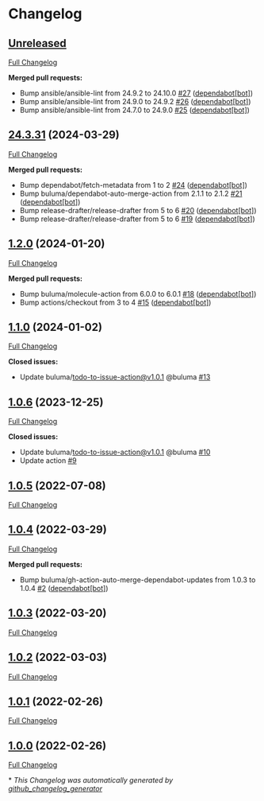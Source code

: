 # Changelog

## [Unreleased](https://github.com/buluma/ansible-role-umask/tree/HEAD)

[Full Changelog](https://github.com/buluma/ansible-role-umask/compare/24.3.31...HEAD)

**Merged pull requests:**

- Bump ansible/ansible-lint from 24.9.2 to 24.10.0 [\#27](https://github.com/buluma/ansible-role-umask/pull/27) ([dependabot[bot]](https://github.com/apps/dependabot))
- Bump ansible/ansible-lint from 24.9.0 to 24.9.2 [\#26](https://github.com/buluma/ansible-role-umask/pull/26) ([dependabot[bot]](https://github.com/apps/dependabot))
- Bump ansible/ansible-lint from 24.7.0 to 24.9.0 [\#25](https://github.com/buluma/ansible-role-umask/pull/25) ([dependabot[bot]](https://github.com/apps/dependabot))

## [24.3.31](https://github.com/buluma/ansible-role-umask/tree/24.3.31) (2024-03-29)

[Full Changelog](https://github.com/buluma/ansible-role-umask/compare/1.2.0...24.3.31)

**Merged pull requests:**

- Bump dependabot/fetch-metadata from 1 to 2 [\#24](https://github.com/buluma/ansible-role-umask/pull/24) ([dependabot[bot]](https://github.com/apps/dependabot))
- Bump buluma/dependabot-auto-merge-action from 2.1.1 to 2.1.2 [\#21](https://github.com/buluma/ansible-role-umask/pull/21) ([dependabot[bot]](https://github.com/apps/dependabot))
- Bump release-drafter/release-drafter from 5 to 6 [\#20](https://github.com/buluma/ansible-role-umask/pull/20) ([dependabot[bot]](https://github.com/apps/dependabot))
- Bump release-drafter/release-drafter from 5 to 6 [\#19](https://github.com/buluma/ansible-role-umask/pull/19) ([dependabot[bot]](https://github.com/apps/dependabot))

## [1.2.0](https://github.com/buluma/ansible-role-umask/tree/1.2.0) (2024-01-20)

[Full Changelog](https://github.com/buluma/ansible-role-umask/compare/1.1.0...1.2.0)

**Merged pull requests:**

- Bump buluma/molecule-action from 6.0.0 to 6.0.1 [\#18](https://github.com/buluma/ansible-role-umask/pull/18) ([dependabot[bot]](https://github.com/apps/dependabot))
- Bump actions/checkout from 3 to 4 [\#15](https://github.com/buluma/ansible-role-umask/pull/15) ([dependabot[bot]](https://github.com/apps/dependabot))

## [1.1.0](https://github.com/buluma/ansible-role-umask/tree/1.1.0) (2024-01-02)

[Full Changelog](https://github.com/buluma/ansible-role-umask/compare/1.0.6...1.1.0)

**Closed issues:**

- Update buluma/todo-to-issue-action@v1.0.1 @buluma [\#13](https://github.com/buluma/ansible-role-umask/issues/13)

## [1.0.6](https://github.com/buluma/ansible-role-umask/tree/1.0.6) (2023-12-25)

[Full Changelog](https://github.com/buluma/ansible-role-umask/compare/1.0.5...1.0.6)

**Closed issues:**

- Update buluma/todo-to-issue-action@v1.0.1 @buluma [\#10](https://github.com/buluma/ansible-role-umask/issues/10)
- Update action [\#9](https://github.com/buluma/ansible-role-umask/issues/9)

## [1.0.5](https://github.com/buluma/ansible-role-umask/tree/1.0.5) (2022-07-08)

[Full Changelog](https://github.com/buluma/ansible-role-umask/compare/1.0.4...1.0.5)

## [1.0.4](https://github.com/buluma/ansible-role-umask/tree/1.0.4) (2022-03-29)

[Full Changelog](https://github.com/buluma/ansible-role-umask/compare/1.0.3...1.0.4)

**Merged pull requests:**

- Bump buluma/gh-action-auto-merge-dependabot-updates from 1.0.3 to 1.0.4 [\#2](https://github.com/buluma/ansible-role-umask/pull/2) ([dependabot[bot]](https://github.com/apps/dependabot))

## [1.0.3](https://github.com/buluma/ansible-role-umask/tree/1.0.3) (2022-03-20)

[Full Changelog](https://github.com/buluma/ansible-role-umask/compare/1.0.2...1.0.3)

## [1.0.2](https://github.com/buluma/ansible-role-umask/tree/1.0.2) (2022-03-03)

[Full Changelog](https://github.com/buluma/ansible-role-umask/compare/1.0.1...1.0.2)

## [1.0.1](https://github.com/buluma/ansible-role-umask/tree/1.0.1) (2022-02-26)

[Full Changelog](https://github.com/buluma/ansible-role-umask/compare/1.0.0...1.0.1)

## [1.0.0](https://github.com/buluma/ansible-role-umask/tree/1.0.0) (2022-02-26)

[Full Changelog](https://github.com/buluma/ansible-role-umask/compare/710313d97dd5092646ce827252464edaf63c81c2...1.0.0)



\* *This Changelog was automatically generated by [github_changelog_generator](https://github.com/github-changelog-generator/github-changelog-generator)*
